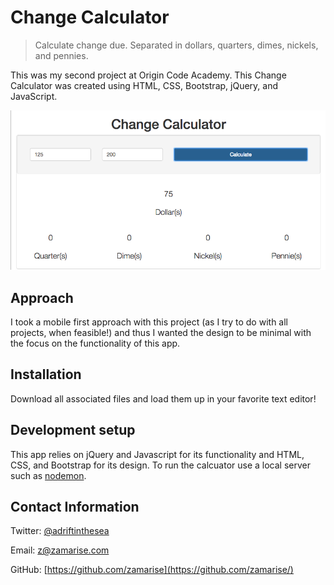 # Change Calculator
> Calculate change due. Separated in dollars, quarters, dimes, nickels, and pennies.

This was my second project at Origin Code Academy. This Change Calculator was created using HTML, CSS, Bootstrap, jQuery, and JavaScript.

![](change-calculator.png)

## Approach

I took a mobile first approach with this project (as I try to do with all projects, when feasible!) and thus I wanted the design to be minimal with the focus on the functionality of this app.

## Installation

Download all associated files and load them up in your favorite text editor!

## Development setup

This app relies on jQuery and Javascript for its functionality and HTML, CSS, and Bootstrap for its design. To run the calcuator use a local server such as [nodemon](https://www.npmjs.com/package/nodemon).

## Contact Information

Twitter: [@adriftinthesea](https://twitter.com/adriftinthesea)

Email: z@zamarise.com

GitHub: [https://github.com/zamarise](https://github.com/zamarise/)
